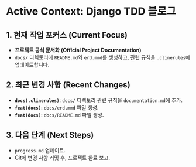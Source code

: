 # Active Context: Django TDD 블로그

## 1. 현재 작업 포커스 (Current Focus)

- **프로젝트 공식 문서화 (Official Project Documentation)**
- `docs/` 디렉토리에 `README.md`와 `erd.mmd`를 생성하고, 관련 규칙을 `.clinerules`에 업데이트합니다.

## 2. 최근 변경 사항 (Recent Changes)

- **`docs(.clinerules)`**: `docs/` 디렉토리 관련 규칙을 `documentation.md`에 추가.
- **`feat(docs)`**: `docs/erd.mmd` 파일 생성.
- **`feat(docs)`**: `docs/README.md` 파일 생성.

## 3. 다음 단계 (Next Steps)

- `progress.md` 업데이트.
- Git에 변경 사항 커밋 후, 프로젝트 완료 보고.
